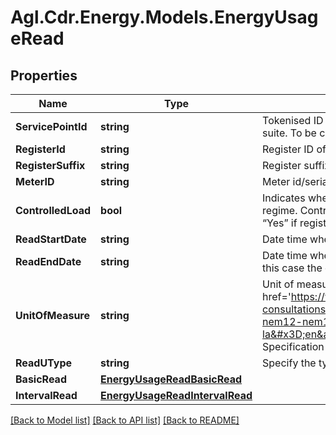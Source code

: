 # Agl.Cdr.Energy.Models.EnergyUsageRead

## Properties

Name | Type | Description | Notes
------------ | ------------- | ------------- | -------------
**ServicePointId** | **string** | Tokenised ID of the service point to be used for referring to the service point in the CDR API suite.  To be created in accordance with CDR ID permanence requirements | 
**RegisterId** | **string** | Register ID of the meter register where the meter reads are obtained | [optional] 
**RegisterSuffix** | **string** | Register suffix of the meter register where the meter reads are obtained | 
**MeterID** | **string** | Meter id/serial number as it appears in customer’s bill. ID permanence rules do not apply. | [optional] 
**ControlledLoad** | **bool** | Indicates whether the energy recorded by this register is created under a Controlled Load regime. ControlledLoad field will have &#39;No if register does not relate to a Controlled Load, “Yes” if register relates to a Controlled Load If absent the status is unknown.  | [optional] 
**ReadStartDate** | **string** | Date time when the meter reads start | 
**ReadEndDate** | **string** | Date time when the meter reads end.  If absent then assumed to be equal to readStartDate.  In this case the entry represents data for a single date specified by readStartDate | [optional] 
**UnitOfMeasure** | **string** | Unit of measure of the meter reads. Refer to Appendix B of &lt;a href&#x3D;&#39;https://www.aemo.com.au/-/media/files/stakeholder_consultation/consultations/nem-consultations/2019/5ms-metering-package-2/final-determination/mdff-specification-nem12-nem13-v21-final-determination-clean.pdf?la&#x3D;en&amp;hash&#x3D;03FCBA0D60E091DE00F2361AE76206EA&#39;&gt;MDFF Specification NEM12 NEM13 v2.1&lt;/a&gt; for a list of possible values | [optional] 
**ReadUType** | **string** | Specify the type of the meter read data | 
**BasicRead** | [**EnergyUsageReadBasicRead**](EnergyUsageReadBasicRead.md) |  | [optional] 
**IntervalRead** | [**EnergyUsageReadIntervalRead**](EnergyUsageReadIntervalRead.md) |  | [optional] 

[[Back to Model list]](../README.md#documentation-for-models) [[Back to API list]](../README.md#documentation-for-api-endpoints) [[Back to README]](../README.md)

